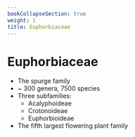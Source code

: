 ```yaml
---
bookCollapseSection: true
weight: 1
title: Euphorbiaceae
---
```


# Euphorbiaceae

* The spurge family
* ~ 300 genera, 7500 species
* Three subfamilies: 
  * Acalyphoideae 
  * Crotonoideae
  * Euphorbioideae
* The fifth largest flowering plant family